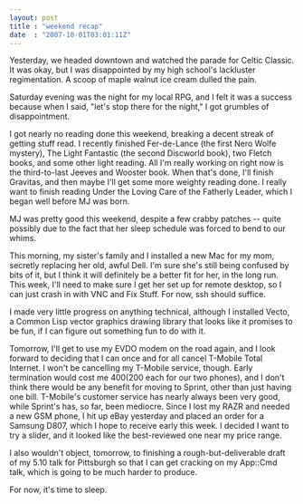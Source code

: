 ```yaml
---
layout: post
title : "weekend recap"
date  : "2007-10-01T03:01:11Z"
---
```

Yesterday, we headed downtown and watched the parade for Celtic Classic.  It was okay, but I was disappointed by my high school's lackluster regimentation. A scoop of maple walnut ice cream dulled the pain.

Saturday evening was the night for my local RPG, and I felt it was a success because when I said, "let's stop there for the night," I got grumbles of disappointment.

I got nearly no reading done this weekend, breaking a decent streak of getting stuff read.  I recently finished Fer-de-Lance (the first Nero Wolfe mystery), The Light Fantastic (the second Discworld book), two Fletch books, and some other light reading.  All I'm really working on right now is the third-to-last Jeeves and Wooster book.  When that's done, I'll finish Gravitas, and then maybe I'll get some more weighty reading done.  I really want to finish reading Under the Loving Care of the Fatherly Leader, which I began well before MJ was born.

MJ was pretty good this weekend, despite a few crabby patches -- quite possibly due to the fact that her sleep schedule was forced to bend to our whims.

This morning, my sister's family and I installed a new Mac for my mom, secretly replacing her old, awful Dell.  I'm sure she's still being confused by bits of it, but I think it will definitely be a better fit for her, in the long run. This week, I'll need to make sure I get her set up for remote desktop, so I can just crash in with VNC and Fix Stuff.  For now, ssh should suffice.

I made very little progress on anything technical, although I installed Vecto, a Common Lisp vector graphics drawing library that looks like it promises to be fun, if I can figure out something fun to do with it.

Tomorrow, I'll get to use my EVDO modem on the road again, and I look forward to deciding that I can once and for all cancel T-Mobile Total Internet.  I won't be cancelling my T-Mobile service, though.  Early termination would cost me $400 ($200 each for our two phones), and I don't think there would be any benefit for moving to Sprint, other than just having one bill.  T-Mobile's customer service has nearly always been very good, while Sprint's has, so far, been mediocre.  Since I lost my RAZR and needed a new GSM phone, I hit up eBay yesterday and placed an order for a Samsung D807, which I hope to receive early this week.  I decided I want to try a slider, and it looked like the best-reviewed one near my price range.

I also wouldn't object, tomorrow, to finishing a rough-but-deliverable draft of my 5.10 talk for Pittsburgh so that I can get cracking on my App::Cmd talk, which is going to be much harder to produce.

For now, it's time to sleep. 
